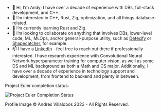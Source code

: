 - 👋 Hi, I’m Andy; I have over a decade of experience with DBs, full-stack development, and C++.
- 👀 I’m interested in C++, Rust, Zig, optimization, and all things database-related.
- 🌱 I’m currently learning Rust and Zig.
- 💞️ I’m looking to collaborate on anything that involves DBs, lower-level code, ML, MLOps, and/or general-purpose utility, such as [Detexify](https://detexify.kirelabs.org/classify.html) or [Shapecatcher](http://shapecatcher.com/), for example.
- 📫 I have a [LinkedIn](https://www.linkedin.com/in/andy-v/) - feel free to reach out there if professionally interested. I have research experience with Convolutional Neural Network hyperparameter training for computer vision, as well as some DS and ML background as both a Math and CS major. Additionally, I have over a decade of experience in technology support and development, from frontend to backend and plenty in between.

Project Euler completion status:

![Project Euler Completion Status](https://projecteuler.net/profile/avillalobos.png?timestamp=0)

<!--Note: to refresh this image, the following need run in Git Bash:
curl -X PURGE https://camo.githubusercontent.com/4d04abe0044d94fefcf9af2133223....
* see https://docs.github.com/en/authentication/keeping-your-account-and-data-secure/about-anonymized-urls#removing-an-image-from-camos-cache*
--adding `?timestamp=` query param with manually updated timestamp val to trick Camo into refreshing, may be able to use an API to trigger refreshes :shrug:
-->
Profile Image © Andres Villalobos 2023 - All Rights Reserved.
